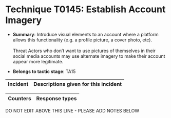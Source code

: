 # Technique T0145: Establish Account Imagery

* **Summary**: Introduce visual elements to an account where a platform allows this functionality (e.g. a profile picture, a cover photo, etc). <br><br> Threat Actors who don’t want to use pictures of themselves in their social media accounts may use alternate imagery to make their account appear more legitimate.

* **Belongs to tactic stage**: TA15


| Incident | Descriptions given for this incident |
| -------- | -------------------- |



| Counters | Response types |
| -------- | -------------- |


DO NOT EDIT ABOVE THIS LINE - PLEASE ADD NOTES BELOW